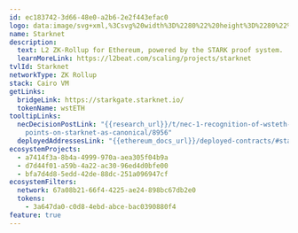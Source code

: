 ```yaml
---
id: ec183742-3d66-48e0-a2b6-2e2f443efac0
logo: data:image/svg+xml,%3Csvg%20width%3D%2280%22%20height%3D%2280%22%20viewBox%3D%220%200%2080%2080%22%20fill%3D%22none%22%20xmlns%3D%22http%3A%2F%2Fwww.w3.org%2F2000%2Fsvg%22%3E%0A%3Cg%20clip-path%3D%22url(%23clip0_4238_152)%22%3E%0A%3Cg%20opacity%3D%220.6%22%20filter%3D%22url(%23filter0_f_4238_152)%22%3E%0A%3Cpath%20fill-rule%3D%22evenodd%22%20clip-rule%3D%22evenodd%22%20d%3D%22M25.0037%2037.1352C25.0037%2048.6603%2034.4054%2058.0028%2046.0033%2058.0028C57.6012%2058.0028%2067.0037%2048.6603%2067.0037%2037.1352C67.0037%2025.6102%2057.6012%2016.2676%2046.0033%2016.2676C34.4054%2016.2676%2025.0037%2025.6102%2025.0037%2037.1352Z%22%20fill%3D%22%230C0C4F%22%2F%3E%0A%3Cpath%20fill-rule%3D%22evenodd%22%20clip-rule%3D%22evenodd%22%20d%3D%22M36.7409%2032.219L37.2592%2030.6275C37.3646%2030.3039%2037.6217%2030.052%2037.9486%2029.9526L39.558%2029.4608C39.7808%2029.3933%2039.7826%2029.0809%2039.5616%2029.0097L37.9595%2028.4946C37.6343%2028.3899%2037.3809%2028.1344%2037.2803%2027.8096L36.786%2026.2103C36.718%2025.9895%2036.4037%2025.9872%2036.332%2026.2073L35.8136%2027.7988C35.7083%2028.1219%2035.4512%2028.3738%2035.1243%2028.4737L33.5149%2028.9649C33.2921%2029.0331%2033.2897%2029.3448%2033.5113%2029.416L35.1134%2029.9311C35.4385%2030.0358%2035.692%2030.2919%2035.7926%2030.6167L36.2869%2032.2154C36.3549%2032.4368%2036.6692%2032.4392%2036.7409%2032.219Z%22%20fill%3D%22%23FAFAFA%22%2F%3E%0A%3Cpath%20fill-rule%3D%22evenodd%22%20clip-rule%3D%22evenodd%22%20d%3D%22M62.1785%2031.2924C61.515%2030.5552%2060.4796%2030.1401%2059.4729%2029.9698C58.4583%2029.8064%2057.3942%2029.8215%2056.3926%2029.9984C54.3657%2030.3391%2052.5243%2031.1731%2050.9182%2032.2019C50.0842%2032.7068%2049.373%2033.2911%2048.6361%2033.8861C48.2811%2034.187%2047.9574%2034.5075%2047.6203%2034.8234L46.6991%2035.7341C45.6982%2036.7737%2044.7117%2037.7207%2043.7572%2038.5055C42.7988%2039.2868%2041.9028%2039.8801%2041.0198%2040.2945C40.1374%2040.711%2039.1931%2040.9559%2037.9624%2040.9952C36.7425%2041.0379%2035.2992%2040.8191%2033.7553%2040.458C32.2032%2040.0985%2030.5733%2039.586%2028.7519%2039.145C29.3874%2040.897%2030.3444%2042.4452%2031.5731%2043.8606C32.8163%2045.2513%2034.3685%2046.519%2036.3626%2047.3526C38.328%2048.2048%2040.7977%2048.5104%2043.107%2048.0489C45.4224%2047.6062%2047.4543%2046.5414%2049.0968%2045.3102C50.7434%2044.0663%2052.0756%2042.6492%2053.1987%2041.1761C53.5086%2040.7691%2053.6727%2040.5413%2053.897%2040.2232L54.5172%2039.3105C54.9481%2038.7459%2055.3404%2038.103%2055.7668%2037.5436C56.6031%2036.3721%2057.4277%2035.2019%2058.3857%2034.1237C58.8679%2033.5769%2059.3764%2033.0539%2059.9766%2032.5512C60.276%2032.3059%2060.5995%2032.0658%2060.9578%2031.8495C61.3214%2031.6162%2061.7056%2031.4336%2062.1785%2031.2924Z%22%20fill%3D%22url(%23paint0_linear_4238_152)%22%2F%3E%0A%3Cpath%20fill-rule%3D%22evenodd%22%20clip-rule%3D%22evenodd%22%20d%3D%22M62.1785%2031.2926C61.4658%2029.5053%2060.1407%2028.0009%2058.362%2026.8907C56.5943%2025.7928%2054.1392%2025.2324%2051.7061%2025.7101C50.5042%2025.9411%2049.3398%2026.3858%2048.3179%2026.978C47.3006%2027.5679%2046.3891%2028.278%2045.5999%2029.0398C45.206%2029.422%2044.8484%2029.8206%2044.4932%2030.2215L43.5724%2031.3881L42.1503%2033.2659C40.3373%2035.6819%2038.3849%2038.5134%2035.181%2039.3523C32.0357%2040.176%2030.6716%2039.4465%2028.7519%2039.1452C29.1029%2040.0457%2029.5377%2040.9202%2030.1271%2041.6896C30.7056%2042.4745%2031.3888%2043.2118%2032.2383%2043.8436C32.6676%2044.1471%2033.1208%2044.4467%2033.6242%2044.7008C34.1253%2044.9462%2034.6656%2045.1623%2035.2424%2045.325C36.3897%2045.6375%2037.6814%2045.7468%2038.932%2045.5788C40.1832%2045.4129%2041.3791%2045.0188%2042.4245%2044.4955C43.4776%2043.9773%2044.3949%2043.346%2045.2141%2042.6798C46.8424%2041.3359%2048.1089%2039.8513%2049.1788%2038.3505C49.7169%2037.6001%2050.2054%2036.8356%2050.6571%2036.0709L51.1889%2035.1605C51.3514%2034.8944%2051.5158%2034.6266%2051.6827%2034.3772C52.3566%2033.3753%2053.0155%2032.5719%2053.8159%2031.9689C54.6052%2031.3504%2055.7043%2030.8933%2057.173%2030.7871C58.6356%2030.6797%2060.3241%2030.8782%2062.1785%2031.2926Z%22%20fill%3D%22%23FAFAFA%22%2F%3E%0A%3Cpath%20fill-rule%3D%22evenodd%22%20clip-rule%3D%22evenodd%22%20d%3D%22M54.2657%2046.142C54.2657%2047.4546%2055.3372%2048.5194%2056.6581%2048.5194C57.9792%2048.5194%2059.0492%2047.4546%2059.0492%2046.142C59.0492%2044.8292%2057.9792%2043.7646%2056.6581%2043.7646C55.3372%2043.7646%2054.2657%2044.8292%2054.2657%2046.142Z%22%20fill%3D%22url(%23paint1_linear_4238_152)%22%2F%3E%0A%3C%2Fg%3E%0A%3Cg%20clip-path%3D%22url(%23clip1_4238_152)%22%3E%0A%3Cpath%20fill-rule%3D%22evenodd%22%20clip-rule%3D%22evenodd%22%20d%3D%22M19.0037%2040.1352C19.0037%2051.6603%2028.4054%2061.0028%2040.0033%2061.0028C51.6012%2061.0028%2061.0037%2051.6603%2061.0037%2040.1352C61.0037%2028.6102%2051.6012%2019.2676%2040.0033%2019.2676C28.4054%2019.2676%2019.0037%2028.6102%2019.0037%2040.1352Z%22%20fill%3D%22%230C0C4F%22%2F%3E%0A%3Cpath%20fill-rule%3D%22evenodd%22%20clip-rule%3D%22evenodd%22%20d%3D%22M30.7409%2035.219L31.2592%2033.6275C31.3646%2033.3039%2031.6217%2033.052%2031.9486%2032.9526L33.558%2032.4608C33.7808%2032.3933%2033.7826%2032.0809%2033.5616%2032.0097L31.9595%2031.4946C31.6343%2031.3899%2031.3809%2031.1344%2031.2803%2030.8096L30.786%2029.2103C30.718%2028.9895%2030.4037%2028.9872%2030.332%2029.2073L29.8136%2030.7988C29.7083%2031.1219%2029.4512%2031.3738%2029.1243%2031.4737L27.5149%2031.9649C27.2921%2032.0331%2027.2897%2032.3448%2027.5113%2032.416L29.1134%2032.9311C29.4385%2033.0358%2029.692%2033.2919%2029.7926%2033.6167L30.2869%2035.2154C30.3549%2035.4368%2030.6692%2035.4392%2030.7409%2035.219Z%22%20fill%3D%22%23FAFAFA%22%2F%3E%0A%3Cpath%20fill-rule%3D%22evenodd%22%20clip-rule%3D%22evenodd%22%20d%3D%22M56.1785%2034.2924C55.515%2033.5552%2054.4796%2033.1401%2053.4729%2032.9698C52.4583%2032.8064%2051.3942%2032.8215%2050.3926%2032.9984C48.3657%2033.3391%2046.5243%2034.1731%2044.9182%2035.2019C44.0842%2035.7068%2043.373%2036.2911%2042.6361%2036.8861C42.2811%2037.187%2041.9574%2037.5075%2041.6203%2037.8234L40.6991%2038.7341C39.6982%2039.7737%2038.7117%2040.7207%2037.7572%2041.5055C36.7988%2042.2868%2035.9028%2042.8801%2035.0198%2043.2945C34.1374%2043.711%2033.1931%2043.9559%2031.9624%2043.9952C30.7425%2044.0379%2029.2992%2043.8191%2027.7553%2043.458C26.2032%2043.0985%2024.5733%2042.586%2022.7519%2042.145C23.3874%2043.897%2024.3444%2045.4452%2025.5731%2046.8606C26.8163%2048.2513%2028.3685%2049.519%2030.3626%2050.3526C32.328%2051.2048%2034.7977%2051.5104%2037.107%2051.0489C39.4224%2050.6062%2041.4543%2049.5414%2043.0968%2048.3102C44.7434%2047.0663%2046.0756%2045.6492%2047.1987%2044.1761C47.5086%2043.7691%2047.6727%2043.5413%2047.897%2043.2232L48.5172%2042.3105C48.9481%2041.7459%2049.3404%2041.103%2049.7668%2040.5436C50.6031%2039.3721%2051.4277%2038.2019%2052.3857%2037.1237C52.8679%2036.5769%2053.3764%2036.0539%2053.9766%2035.5512C54.276%2035.3059%2054.5995%2035.0658%2054.9578%2034.8495C55.3214%2034.6162%2055.7056%2034.4336%2056.1785%2034.2924Z%22%20fill%3D%22url(%23paint2_linear_4238_152)%22%2F%3E%0A%3Cpath%20fill-rule%3D%22evenodd%22%20clip-rule%3D%22evenodd%22%20d%3D%22M56.1785%2034.2926C55.4658%2032.5053%2054.1407%2031.0009%2052.362%2029.8907C50.5943%2028.7928%2048.1392%2028.2324%2045.7061%2028.7101C44.5042%2028.9411%2043.3398%2029.3858%2042.3179%2029.978C41.3006%2030.5679%2040.3891%2031.278%2039.5999%2032.0398C39.206%2032.422%2038.8484%2032.8206%2038.4932%2033.2215L37.5724%2034.3881L36.1503%2036.2659C34.3373%2038.6819%2032.3849%2041.5134%2029.181%2042.3523C26.0357%2043.176%2024.6716%2042.4465%2022.7519%2042.1452C23.1029%2043.0457%2023.5377%2043.9202%2024.1271%2044.6896C24.7056%2045.4745%2025.3888%2046.2118%2026.2383%2046.8436C26.6676%2047.1471%2027.1208%2047.4467%2027.6242%2047.7008C28.1253%2047.9462%2028.6656%2048.1623%2029.2424%2048.325C30.3897%2048.6375%2031.6814%2048.7468%2032.932%2048.5788C34.1832%2048.4129%2035.3791%2048.0188%2036.4245%2047.4955C37.4776%2046.9773%2038.3949%2046.346%2039.2141%2045.6798C40.8424%2044.3359%2042.1089%2042.8513%2043.1788%2041.3505C43.7169%2040.6001%2044.2054%2039.8356%2044.6571%2039.0709L45.1889%2038.1605C45.3514%2037.8944%2045.5158%2037.6266%2045.6827%2037.3772C46.3566%2036.3753%2047.0155%2035.5719%2047.8159%2034.9689C48.6052%2034.3504%2049.7043%2033.8933%2051.173%2033.7871C52.6356%2033.6797%2054.3241%2033.8782%2056.1785%2034.2926Z%22%20fill%3D%22%23FAFAFA%22%2F%3E%0A%3Cpath%20fill-rule%3D%22evenodd%22%20clip-rule%3D%22evenodd%22%20d%3D%22M48.2657%2049.142C48.2657%2050.4546%2049.3372%2051.5194%2050.6581%2051.5194C51.9792%2051.5194%2053.0492%2050.4546%2053.0492%2049.142C53.0492%2047.8292%2051.9792%2046.7646%2050.6581%2046.7646C49.3372%2046.7646%2048.2657%2047.8292%2048.2657%2049.142Z%22%20fill%3D%22url(%23paint3_linear_4238_152)%22%2F%3E%0A%3C%2Fg%3E%0A%3C%2Fg%3E%0A%3Cdefs%3E%0A%3Cfilter%20id%3D%22filter0_f_4238_152%22%20x%3D%2211.0037%22%20y%3D%222.00391%22%20width%3D%2270%22%20height%3D%2270%22%20filterUnits%3D%22userSpaceOnUse%22%20color-interpolation-filters%3D%22sRGB%22%3E%0A%3CfeFlood%20flood-opacity%3D%220%22%20result%3D%22BackgroundImageFix%22%2F%3E%0A%3CfeBlend%20mode%3D%22normal%22%20in%3D%22SourceGraphic%22%20in2%3D%22BackgroundImageFix%22%20result%3D%22shape%22%2F%3E%0A%3CfeGaussianBlur%20stdDeviation%3D%227%22%20result%3D%22effect1_foregroundBlur_4238_152%22%2F%3E%0A%3C%2Ffilter%3E%0A%3ClinearGradient%20id%3D%22paint0_linear_4238_152%22%20x1%3D%2261.9998%22%20y1%3D%2230.6653%22%20x2%3D%2232.6675%22%20y2%3D%2247.0665%22%20gradientUnits%3D%22userSpaceOnUse%22%3E%0A%3Cstop%20stop-color%3D%22%23EC796B%22%2F%3E%0A%3Cstop%20offset%3D%221%22%20stop-color%3D%22%23E175B1%22%2F%3E%0A%3C%2FlinearGradient%3E%0A%3ClinearGradient%20id%3D%22paint1_linear_4238_152%22%20x1%3D%2259.0476%22%20y1%3D%2244.4742%22%20x2%3D%2254.2632%22%20y2%3D%2244.9834%22%20gradientUnits%3D%22userSpaceOnUse%22%3E%0A%3Cstop%20stop-color%3D%22%23EC796B%22%2F%3E%0A%3Cstop%20offset%3D%221%22%20stop-color%3D%22%23E175B1%22%2F%3E%0A%3C%2FlinearGradient%3E%0A%3ClinearGradient%20id%3D%22paint2_linear_4238_152%22%20x1%3D%2255.9998%22%20y1%3D%2233.6653%22%20x2%3D%2226.6675%22%20y2%3D%2250.0665%22%20gradientUnits%3D%22userSpaceOnUse%22%3E%0A%3Cstop%20stop-color%3D%22%23EC796B%22%2F%3E%0A%3Cstop%20offset%3D%221%22%20stop-color%3D%22%23E175B1%22%2F%3E%0A%3C%2FlinearGradient%3E%0A%3ClinearGradient%20id%3D%22paint3_linear_4238_152%22%20x1%3D%2253.0476%22%20y1%3D%2247.4742%22%20x2%3D%2248.2632%22%20y2%3D%2247.9834%22%20gradientUnits%3D%22userSpaceOnUse%22%3E%0A%3Cstop%20stop-color%3D%22%23EC796B%22%2F%3E%0A%3Cstop%20offset%3D%221%22%20stop-color%3D%22%23E175B1%22%2F%3E%0A%3C%2FlinearGradient%3E%0A%3CclipPath%20id%3D%22clip0_4238_152%22%3E%0A%3Crect%20width%3D%2280.0037%22%20height%3D%2280%22%20fill%3D%22white%22%20transform%3D%22translate(0.00366211%200.00390625)%22%2F%3E%0A%3C%2FclipPath%3E%0A%3CclipPath%20id%3D%22clip1_4238_152%22%3E%0A%3Crect%20width%3D%2242%22%20height%3D%2242%22%20fill%3D%22white%22%20transform%3D%22translate(19.0037%2019.0039)%22%2F%3E%0A%3C%2FclipPath%3E%0A%3C%2Fdefs%3E%0A%3C%2Fsvg%3E%0A
name: Starknet
description:
  text: L2 ZK-Rollup for Ethereum, powered by the STARK proof system.
  learnMoreLink: https://l2beat.com/scaling/projects/starknet
tvlId: Starknet
networkType: ZK Rollup
stack: Cairo VM
getLinks:
  bridgeLink: https://starkgate.starknet.io/
  tokenName: wstETH
tooltipLinks:
  necDecisionPostLink: "{{research_url}}/t/nec-1-recognition-of-wsteth-bridge-end\
    points-on-starknet-as-canonical/8956"
  deployedAddressesLink: "{{ethereum_docs_url}}/deployed-contracts/#starknet"
ecosystemProjects:
  - a7414f3a-8b4a-4999-970a-aea305f04b9a
  - d7d44f01-a59b-4a22-ac30-96ed4d0bfe00
  - bfa7d4d8-5edd-42de-88dc-251a096947cf
ecosystemFilters:
  network: 67a08b21-66f4-4225-ae24-898bc67db2e0
  tokens:
    - 3a647da0-c0d8-4ebd-abce-bac0390880f4
feature: true
---
```

